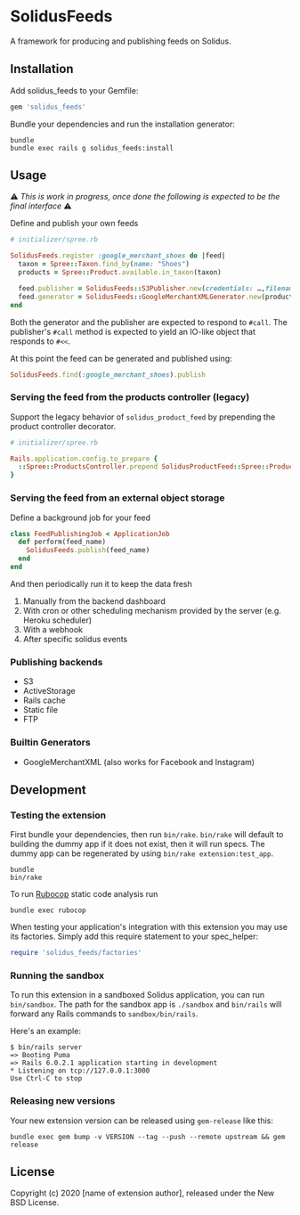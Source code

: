 # SolidusFeeds

A framework for producing and publishing feeds on Solidus.

## Installation

Add solidus_feeds to your Gemfile:

```ruby
gem 'solidus_feeds'
```

Bundle your dependencies and run the installation generator:

```shell
bundle
bundle exec rails g solidus_feeds:install
```

## Usage

⚠️ *This is work in progress, once done the following is expected to be the final interface* ⚠️

Define and publish your own feeds

```ruby
# initializer/spree.rb

SolidusFeeds.register :google_merchant_shoes do |feed|
  taxon = Spree::Taxon.find_by(name: "Shoes")
  products = Spree::Product.available.in_taxon(taxon)

  feed.publisher = SolidusFeeds::S3Publisher.new(credentials: …,filename: …)
  feed.generator = SolidusFeeds::GoogleMerchantXMLGenerator.new(products)
end
```

Both the generator and the publisher are expected to respond to `#call`.
The publisher's `#call` method is expected to yield an IO-like object that responds to `#<<`.

At this point the feed can be generated and published using:

```ruby
SolidusFeeds.find(:google_merchant_shoes).publish
```

### Serving the feed from the products controller (legacy)

Support the legacy behavior of `solidus_product_feed` by prepending the product controller decorator.

```ruby
# initializer/spree.rb

Rails.application.config.to_prepare {
  ::Spree::ProductsController.prepend SolidusProductFeed::Spree::ProductsControllerDecorator
}
```

### Serving the feed from an external object storage

Define a background job for your feed

```ruby
class FeedPublishingJob < ApplicationJob
  def perform(feed_name)
    SolidusFeeds.publish(feed_name)
  end
end
```

And then periodically run it to keep the data fresh

1. Manually from the backend dashboard
2. With cron or other scheduling mechanism provided by the server (e.g. Heroku scheduler)
3. With a webhook
4. After specific solidus events

### Publishing backends

- S3
- ActiveStorage
- Rails cache
- Static file
- FTP

### Builtin Generators

- GoogleMerchantXML (also works for Facebook and Instagram)

## Development

### Testing the extension

First bundle your dependencies, then run `bin/rake`. `bin/rake` will default to building the dummy
app if it does not exist, then it will run specs. The dummy app can be regenerated by using
`bin/rake extension:test_app`.

```shell
bundle
bin/rake
```

To run [Rubocop](https://github.com/bbatsov/rubocop) static code analysis run

```shell
bundle exec rubocop
```

When testing your application's integration with this extension you may use its factories.
Simply add this require statement to your spec_helper:

```ruby
require 'solidus_feeds/factories'
```

### Running the sandbox

To run this extension in a sandboxed Solidus application, you can run `bin/sandbox`. The path for
the sandbox app is `./sandbox` and `bin/rails` will forward any Rails commands to
`sandbox/bin/rails`.

Here's an example:

```shell
$ bin/rails server
=> Booting Puma
=> Rails 6.0.2.1 application starting in development
* Listening on tcp://127.0.0.1:3000
Use Ctrl-C to stop
```

### Releasing new versions

Your new extension version can be released using `gem-release` like this:

```shell
bundle exec gem bump -v VERSION --tag --push --remote upstream && gem release
```

## License

Copyright (c) 2020 [name of extension author], released under the New BSD License.

